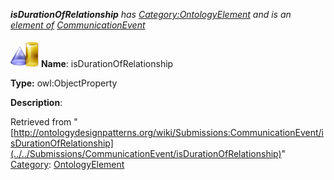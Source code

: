 ___isDurationOfRelationship__ has [Category:OntologyElement](../../Category/OntologyElement "Category:OntologyElement") and is an [element of](../../Property/ElementOf "Property:ElementOf") [CommunicationEvent](../../Submissions/CommunicationEvent "Submissions:CommunicationEvent")_


  




[![ObjectProperty](../../images/thumb/c/c3/ObjectProperty.gif/45px-ObjectProperty.gif)](../../Image/ObjectProperty.gif "ObjectProperty")
__Name__: isDurationOfRelationship 


__Type:__ owl:ObjectProperty 


__Description__: 





Retrieved from "[http://ontologydesignpatterns.org/wiki/Submissions:CommunicationEvent/isDurationOfRelationship](../../Submissions/CommunicationEvent/isDurationOfRelationship)"
 [Category](http://ontologydesignpatterns.org/wiki/Special:Categories "Special:Categories"): [OntologyElement](../../Category/OntologyElement "Category:OntologyElement")